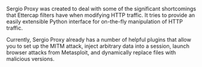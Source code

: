 Sergio Proxy was created to deal with some of the significant shortcomings that Ettercap filters have when modifying HTTP traffic. It tries to provide an easily extensible Python interface for on-the-fly manipulation of HTTP traffic.

Currently, Sergio Proxy already has a number of helpful plugins that allow you to set up the MITM attack, inject arbitrary data into a session, launch browser attacks from Metasploit, and dynamically replace files with malicious versions.